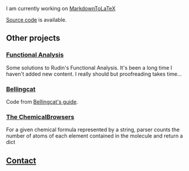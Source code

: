 I am currently working on [MarkdownToLaTeX](https://pypi.org/project/MarkdownToLaTeX)  

[Source code](https://github.com/gitcordier/MarkdownToLaTeX) is available.
## Other projects
### [Functional Analysis](https://github.com/gitcordier/FunctionalAnalysis)
Some solutions to Rudin's Functional Analysis. 
It's been a long time I haven't added new content. I really should but proofreading takes time…
### [Bellingcat](https://github.com/gitcordier/bellingcat)
Code from [Bellingcat's guide](https://www.bellingcat.com/category/resources/how-tos).
### [The ChemicalBrowsers](https://github.com/gitcordier/TheChemicalBrowsers)
For a given chemical formula represented by a string, parser counts the number of atoms of each element contained in the molecule and return a dict
## [Contact](https://www.linkedin.com/in/gabriel-cordier-58097494)


